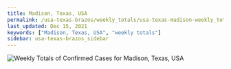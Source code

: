 ```yaml
---
title: Madison, Texas, USA
permalink: /usa-texas-brazos/weekly_totals/usa-texas-madison-weekly_totals.html
last_updated: Dec 15, 2021
keywords: ["Madison, Texas, USA", "weekly totals"]
sidebar: usa-texas-brazos_sidebar
---
```


![Weekly Totals of Confirmed Cases for Madison, Texas, USA](/covid_tracker/images/graphs/usa-texas-madison-weekly_totals_graph.png)
